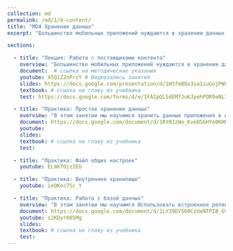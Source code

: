 ```yaml
---
collection: md
permalink: /md/1/4-content/
title: "MD4 Хранение данных"
excerpt: "Большинство мобильных приложений нуждаются в хранении данных пользователя. Это могут быть файлы, настройки, логи и много чего еще. Операционная система предоставляет множество вариантов организации хранения данных на устройстве и механизмов доступа к ним. Это как файлы настроек, локальные базы данных, так и мощные провайдеры контента."

sections:

  - title: "Лекция: Работа с поставщиками контента" 
    overview: "Большинство мобильных приложений нуждаются в хранении данных пользователя. Это могут быть файлы, настройки, логи и много чего еще. Операционная система предоставляет множество вариантов организации хранения данных на устройстве и механизмов доступа к ним. Это как файлы настроек, локальные базы данных, так и мощные провайдеры контента."
    document:  # ссылка на методические указания
    youtube: 45Q1Z2nPrcY # Видеозапись занятия
    slides: https://docs.google.com/presentation/d/1HSfm8Qx3sa1iuGojPWCFAScSBnLcb7VuR2NyBA_VR3E/edit?usp=sharing
    textbook: # ссылка на главу из учебника
    test: https://docs.google.com/forms/d/e/1FAIpQLSdEM7JuKJpehPQR9eNL7EnSHjabultJoCm-7WLAJKYzOTrHbA/viewform

  - title: "Практика: Простое хранение данных" 
    overview: "В этом занятии мы научимся хранить данные приложения в файле общих настроек, восстанавливать состояние приложения при перезапуске, работать с разными типами данных. Также посмотрим механизмы работы с файлами."
    document: https://docs.google.com/document/d/1RY0JzWo_KveOSGHYe8KHNiQoyBfOAcznE4o3odRr7vU/edit?usp=sharing
    youtube: 
    slides: 
    textbook: # ссылка на главу из учебника
    test:

  - title: "Практика: Файл общих настроек"
    youtube: ELmKfOjzIEU

  - title: "Практика: Внутреннее хранилище"
    youtube: ieQKoc75c_Y

  - title: "Практика: Работа с базой данных" 
    overview: "В этом занятии мы научимся Использовать встроенное реляционное хранилище данных для хранения структурированной информации приложения. Также мы поработаем с контент-провайдерами и разрешениями приложения."
    document: https://docs.google.com/document/d/1LY39DY560CzUeNTPIB_GVECyKm8Y5CXbORLg8cF5raw/edit?usp=sharing
    youtube: s2KDyr005Mg
    slides: 
    textbook: # ссылка на главу из учебника
    test:
---
```

